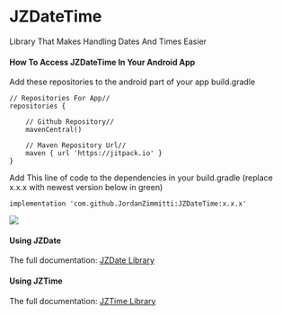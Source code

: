 # JZDateTime
Library That Makes Handling Dates And Times Easier

#### How To Access JZDateTime In Your Android App

Add these repositories to the android part of your app build.gradle

    // Repositories For App//
    repositories {

        // Github Repository//
        mavenCentral()

        // Maven Repository Url//
        maven { url 'https://jitpack.io' }
    }
    
Add This line of code to the dependencies in your build.gradle (replace x.x.x with newest version below in green)

    implementation 'com.github.JordanZimmitti:JZDateTime:x.x.x'
[![](https://jitpack.io/v/JordanZimmitti/JZDateTime.svg)](https://jitpack.io/#JordanZimmitti/JZDateTime)


#### Using JZDate

The full documentation: 
[JZDate Library](https://github.com/JordanZimmitti/JZDateTime/blob/master/JZDate.md)

#### Using JZTime

The full documentation:
[JZTime Library](https://github.com/JordanZimmitti/JZDateTime/blob/master/JZTime.md)
